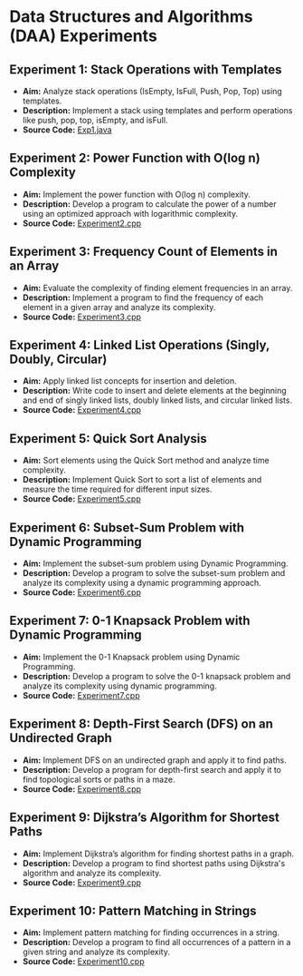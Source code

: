 # Data Structures and Algorithms (DAA) Experiments

## Experiment 1: Stack Operations with Templates
- **Aim:** Analyze stack operations (IsEmpty, IsFull, Push, Pop, Top) using templates.
- **Description:** Implement a stack using templates and perform operations like push, pop, top, isEmpty, and isFull.
- **Source Code:** [Exp1.java](https://github.com/Gautamsingh1497/DAA/blob/master/Exp1.java)

## Experiment 2: Power Function with O(log n) Complexity
- **Aim:** Implement the power function with O(log n) complexity.
- **Description:** Develop a program to calculate the power of a number using an optimized approach with logarithmic complexity.
- **Source Code:** [Experiment2.cpp](link_to_code)

## Experiment 3: Frequency Count of Elements in an Array
- **Aim:** Evaluate the complexity of finding element frequencies in an array.
- **Description:** Implement a program to find the frequency of each element in a given array and analyze its complexity.
- **Source Code:** [Experiment3.cpp](link_to_code)

## Experiment 4: Linked List Operations (Singly, Doubly, Circular)
- **Aim:** Apply linked list concepts for insertion and deletion.
- **Description:** Write code to insert and delete elements at the beginning and end of singly linked lists, doubly linked lists, and circular linked lists.
- **Source Code:** [Experiment4.cpp](link_to_code)

## Experiment 5: Quick Sort Analysis
- **Aim:** Sort elements using the Quick Sort method and analyze time complexity.
- **Description:** Implement Quick Sort to sort a list of elements and measure the time required for different input sizes.
- **Source Code:** [Experiment5.cpp](link_to_code)

## Experiment 6: Subset-Sum Problem with Dynamic Programming
- **Aim:** Implement the subset-sum problem using Dynamic Programming.
- **Description:** Develop a program to solve the subset-sum problem and analyze its complexity using a dynamic programming approach.
- **Source Code:** [Experiment6.cpp](link_to_code)

## Experiment 7: 0-1 Knapsack Problem with Dynamic Programming
- **Aim:** Implement the 0-1 Knapsack problem using Dynamic Programming.
- **Description:** Develop a program to solve the 0-1 knapsack problem and analyze its complexity using dynamic programming.
- **Source Code:** [Experiment7.cpp](link_to_code)

## Experiment 8: Depth-First Search (DFS) on an Undirected Graph
- **Aim:** Implement DFS on an undirected graph and apply it to find paths.
- **Description:** Develop a program for depth-first search and apply it to find topological sorts or paths in a maze.
- **Source Code:** [Experiment8.cpp](link_to_code)

## Experiment 9: Dijkstra’s Algorithm for Shortest Paths
- **Aim:** Implement Dijkstra’s algorithm for finding shortest paths in a graph.
- **Description:** Develop a program to find shortest paths using Dijkstra's algorithm and analyze its complexity.
- **Source Code:** [Experiment9.cpp](link_to_code)

## Experiment 10: Pattern Matching in Strings
- **Aim:** Implement pattern matching for finding occurrences in a string.
- **Description:** Develop a program to find all occurrences of a pattern in a given string and analyze its complexity.
- **Source Code:** [Experiment10.cpp](link_to_code)

